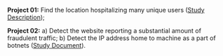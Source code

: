 **Project 01:** Find the location hospitalizing many unique users ([Study Description](/doc/hotspot.md));

**Project 02:** 
a) Detect the website reporting a substantial amount of fraudulent traffic;
b) Detect the IP address home to machine as a part of botnets ([Study Document](/doc/fraudDetection.md)).


